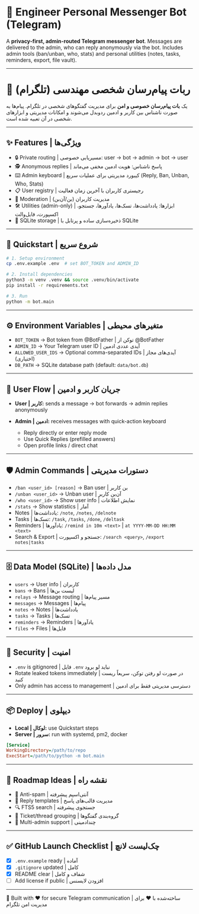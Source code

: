 # 🤖 Engineer Personal Messenger Bot (Telegram)

A **privacy-first, admin-routed Telegram messenger bot**. Messages are delivered to the admin, who can reply anonymously via the bot. Includes admin tools (ban/unban, who, stats) and personal utilities (notes, tasks, reminders, export, file vault).

---

# 🤖 ربات پیام‌رسان شخصی مهندسی (تلگرام)

یک **بات پیام‌رسان خصوصی و امن** برای مدیریت گفتگوهای شخصی در تلگرام. پیام‌ها به صورت ناشناس بین کاربر و ادمین ردوبدل می‌شوند و امکانات مدیریتی و ابزارهای شخصی در آن تعبیه شده است.

---

## ✨ Features | ویژگی‌ها

* 🔒 Private routing | مسیریابی خصوصی: user → bot → admin → bot → user
* 🕵️ Anonymous replies | پاسخ ناشناس: هویت ادمین مخفی می‌ماند
* ⌨️ Admin keyboard | کیبورد مدیریتی برای عملیات سریع (Reply, Ban, Unban, Who, Stats)
* 📋 User registry | رجیستری کاربران با آخرین زمان فعالیت
* 🚫 Moderation | مدیریت کاربران (بن/آن‌بن)
* 🛠 Utilities (admin-only) | ابزارها: یادداشت‌ها، تسک‌ها، یادآورها، جستجو، اکسپورت، فایل‌والت
* 💾 SQLite storage | ذخیره‌سازی ساده و پرتابل با SQLite

---

## 🚀 Quickstart | شروع سریع

```bash
# 1. Setup environment
cp .env.example .env  # set BOT_TOKEN and ADMIN_ID

# 2. Install dependencies
python3 -m venv .venv && source .venv/bin/activate
pip install -r requirements.txt

# 3. Run
python -m bot.main
```

---

## ⚙️ Environment Variables | متغیرهای محیطی

* `BOT_TOKEN` → Bot token from @BotFather | توکن از @BotFather
* `ADMIN_ID` → Your Telegram user ID | آیدی عددی ادمین
* `ALLOWED_USER_IDS` → Optional comma-separated IDs | آیدی‌های مجاز (اختیاری)
* `DB_PATH` → SQLite database path (default: `data/bot.db`)

---

## 📲 User Flow | جریان کاربر و ادمین

* **User | کاربر:** sends a message → bot forwards → admin replies anonymously
* **Admin | ادمین:** receives messages with quick-action keyboard

  * Reply directly or enter reply mode
  * Use Quick Replies (prefilled answers)
  * Open profile links / direct chat

---

## 🛡️ Admin Commands | دستورات مدیریتی

* `/ban <user_id> [reason]` → Ban user | بن کاربر
* `/unban <user_id>` → Unban user | آن‌بن کاربر
* `/who <user_id>` → Show user info | نمایش اطلاعات
* `/stats` → Show statistics | آمار
* Notes | یادداشت‌ها: `/note`, `/notes`, `/delnote`
* Tasks | تسک‌ها: `/task`, `/tasks`, `/done`, `/deltask`
* Reminders | یادآورها: `/remind in 10m <text>` | `at YYYY-MM-DD HH:MM <text>`
* Search & Export | جستجو و اکسپورت: `/search <query>`, `/export notes|tasks`

---

## 🗄 Data Model (SQLite) | مدل داده‌ها

* `users` → User info | کاربران
* `bans` → Bans | لیست بن‌ها
* `relays` → Message routing | مسیر پیام‌ها
* `messages` → Messages | پیام‌ها
* `notes` → Notes | یادداشت‌ها
* `tasks` → Tasks | تسک‌ها
* `reminders` → Reminders | یادآورها
* `files` → Files | فایل‌ها

---

## 🔐 Security | امنیت

* `.env` is gitignored | فایل `.env` نباید لو برود
* Rotate leaked tokens immediately | در صورت لو رفتن توکن، سریعاً ریست کنید
* Only admin has access to management | دسترسی مدیریتی فقط برای ادمین

---

## 📦 Deploy | دیپلوی

* **Local | لوکال:** use Quickstart steps
* **Server | سرور:** run with systemd, pm2, docker

```ini
[Service]
WorkingDirectory=/path/to/repo
ExecStart=/path/to/python -m bot.main
```

---

## 📌 Roadmap Ideas | نقشه راه

* 🚧 Anti-spam | آنتی‌اسپم پیشرفته
* 📑 Reply templates | مدیریت قالب‌های پاسخ
* 🔍 FTS5 search | جستجوی پیشرفته
* 🧵 Ticket/thread grouping | گروه‌بندی گفتگوها
* 👥 Multi-admin support | چندادمینی

---

## ✅ GitHub Launch Checklist | چک‌لیست لانچ

* [x] `.env.example` ready | آماده
* [x] `.gitignore` updated | کامل
* [x] README clear | شفاف و کامل
* [ ] Add license if public | افزودن لایسنس

---

📌 Built with ❤️ for secure Telegram communication | ساخته‌شده با ❤️ برای مدیریت امن تلگرام
